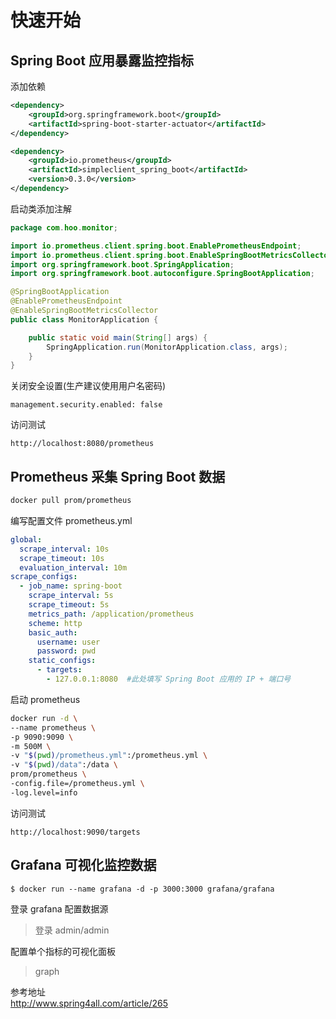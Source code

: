 # 快速开始
## Spring Boot 应用暴露监控指标
添加依赖
```xml
<dependency>
    <groupId>org.springframework.boot</groupId>
    <artifactId>spring-boot-starter-actuator</artifactId>
</dependency>

<dependency>
    <groupId>io.prometheus</groupId>
    <artifactId>simpleclient_spring_boot</artifactId>
    <version>0.3.0</version>
</dependency>
```
启动类添加注解
```java
package com.hoo.monitor;

import io.prometheus.client.spring.boot.EnablePrometheusEndpoint;
import io.prometheus.client.spring.boot.EnableSpringBootMetricsCollector;
import org.springframework.boot.SpringApplication;
import org.springframework.boot.autoconfigure.SpringBootApplication;

@SpringBootApplication
@EnablePrometheusEndpoint
@EnableSpringBootMetricsCollector
public class MonitorApplication {

	public static void main(String[] args) {
		SpringApplication.run(MonitorApplication.class, args);
	}
}
```
关闭安全设置(生产建议使用用户名密码)
```
management.security.enabled: false
```
访问测试
```
http://localhost:8080/prometheus
```

## Prometheus 采集 Spring Boot 数据
```bash
docker pull prom/prometheus
```
编写配置文件 prometheus.yml
```yaml
global:
  scrape_interval: 10s
  scrape_timeout: 10s
  evaluation_interval: 10m
scrape_configs:
  - job_name: spring-boot
    scrape_interval: 5s
    scrape_timeout: 5s
    metrics_path: /application/prometheus
    scheme: http
    basic_auth:
      username: user
      password: pwd
    static_configs:
      - targets:
        - 127.0.0.1:8080  #此处填写 Spring Boot 应用的 IP + 端口号
```
启动 prometheus
```bash
docker run -d \
--name prometheus \
-p 9090:9090 \
-m 500M \
-v "$(pwd)/prometheus.yml":/prometheus.yml \
-v "$(pwd)/data":/data \
prom/prometheus \
-config.file=/prometheus.yml \
-log.level=info
```
访问测试
```
http://localhost:9090/targets
```

## Grafana 可视化监控数据
```
$ docker run --name grafana -d -p 3000:3000 grafana/grafana
```
登录 grafana 配置数据源
> 登录 admin/admin

配置单个指标的可视化面板
> graph

参考地址  
http://www.spring4all.com/article/265
